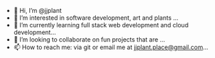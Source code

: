 - 👋 Hi, I’m @jjplant
- 👀 I’m interested in software development, art and plants ...
- 🌱 I’m currently learning full stack web development and cloud development...
- 💞️ I’m looking to collaborate on fun projects that are ...
- 📫 How to reach me: via git or email me at jjplant.place@gmail.com...

<!---
jjplant/jjplant is a ✨ special ✨ repository because its `README.md` (this file) appears on your GitHub profile.
You can click the Preview link to take a look at your changes.
--->
